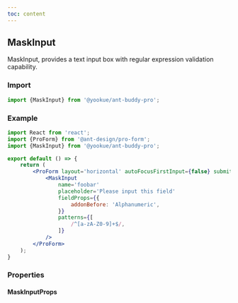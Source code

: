 ```yaml
---
toc: content
---
```


## MaskInput

MaskInput, provides a text input box with regular expression validation capability.

### Import

```jsx | pure
import {MaskInput} from '@yookue/ant-buddy-pro';
```

### Example

```jsx
import React from 'react';
import {ProForm} from '@ant-design/pro-form';
import {MaskInput} from '@yookue/ant-buddy-pro';

export default () => {
    return (
        <ProForm layout='horizontal' autoFocusFirstInput={false} submitter={false}>
            <MaskInput
                name='foobar'
                placeholder='Please input this field'
                fieldProps={{
                    addonBefore: 'Alphanumeric',
                }}
                patterns={[
                    /^[a-zA-Z0-9]+$/,
                ]}
            />
        </ProForm>
    );
}
```

### Properties

#### MaskInputProps

<API src="@/form/MaskInput/index.tsx" hideTitle></API>
